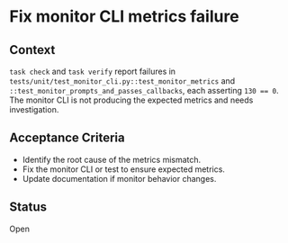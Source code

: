 # Fix monitor CLI metrics failure

## Context
`task check` and `task verify` report failures in
`tests/unit/test_monitor_cli.py::test_monitor_metrics` and
`::test_monitor_prompts_and_passes_callbacks`, each asserting `130 == 0`.
The monitor CLI is not producing the expected metrics and needs investigation.

## Acceptance Criteria
- Identify the root cause of the metrics mismatch.
- Fix the monitor CLI or test to ensure expected metrics.
- Update documentation if monitor behavior changes.

## Status
Open
